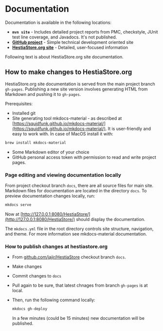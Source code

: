# Documentation

Documentation is available in the following locations:

* **`mvn site`** - Includes detailed project reports from PMC, checkstyle, JUnit test line coverage, and Javadocs. It's not published.
* **[GitHub project](https://github.com/jajir/HestiaStore/)** - Simple technical development oriented site
* **[HestiaStore.org site](https://hestiastore.org)** - Detailed, user-focused information

Following text is about HestiaStore.org site documentation.

## How to make changes to HestiaStore.org

HestiaStore.org site documentation is served from the main project branch `gh-pages`. Publishing a new site version involves generating HTML from Markdown and pushing it to `gh-pages`.

Prerequisites:

* Installed git
* Site generating tool mkdocs-material - as described at [https://squidfunk.github.io/mkdocs-material/](https://squidfunk.github.io/mkdocs-material/). It is user-friendly and easy to work with. In case of MacOS install it with:

```bash
brew install mkdocs-material
```
* Some Markdown editor of your choice
* GitHub personal access token with permission to read and write project pages.

### Page editing and viewing documentation locally

From project checkout branch `docs`, there are all source files for main site. Markdown files for documentation are located in the directory `docs`. To preview documentation changes locally, run:

```bash
mkdocs serve
```

Now at [http://127.0.0.1:8080/HestiaStore/](http://127.0.0.1:8080/HestiaStore/) should display the documentation.

The `mkdocs.yml` file in the root directory controls site structure, navigation, and theme. For more information see mkdocs-material documentation.

### How to publish changes at hestiastore.org

* From [github.com/jajir/HestiaStore](https://github.com/jajir/HestiaStore/) checkout branch `docs`. 
* Make changes
* Commit changes to `docs`
* Pull again to be sure, that latest chnages from branch `gh-pages` is at local.
* Then, run the following command locally:

  ```bash
  mkdocs gh-deploy
  ```
  In a few minutes (could be 15 minutes) new documentation will be published.